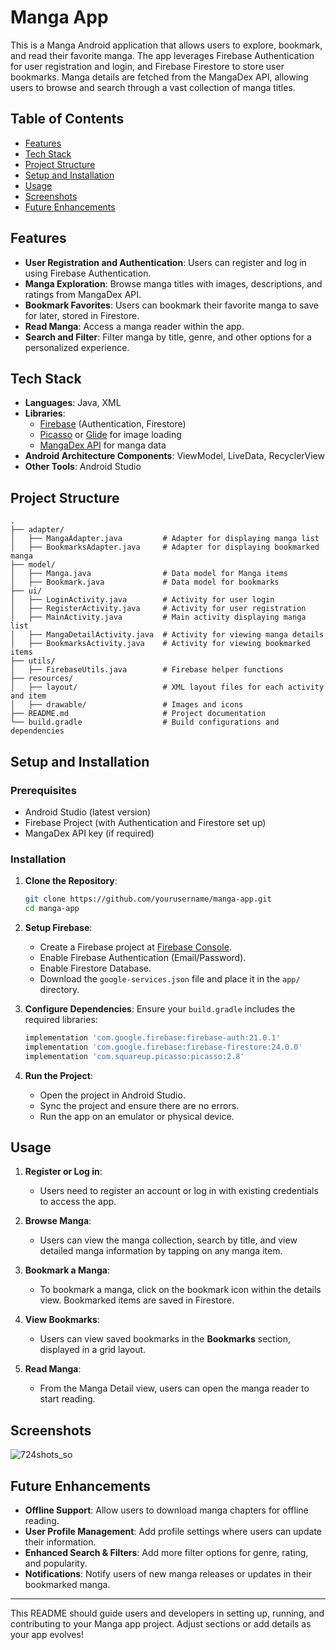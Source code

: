 # Manga App

This is a Manga Android application that allows users to explore, bookmark, and read their favorite manga. The app leverages Firebase Authentication for user registration and login, and Firebase Firestore to store user bookmarks. Manga details are fetched from the MangaDex API, allowing users to browse and search through a vast collection of manga titles.

## Table of Contents

- [Features](#features)
- [Tech Stack](#tech-stack)
- [Project Structure](#project-structure)
- [Setup and Installation](#setup-and-installation)
- [Usage](#usage)
- [Screenshots](#screenshots)
- [Future Enhancements](#future-enhancements)

## Features

- **User Registration and Authentication**: Users can register and log in using Firebase Authentication.
- **Manga Exploration**: Browse manga titles with images, descriptions, and ratings from MangaDex API.
- **Bookmark Favorites**: Users can bookmark their favorite manga to save for later, stored in Firestore.
- **Read Manga**: Access a manga reader within the app.
- **Search and Filter**: Filter manga by title, genre, and other options for a personalized experience.

## Tech Stack

- **Languages**: Java, XML
- **Libraries**: 
  - [Firebase](https://firebase.google.com/) (Authentication, Firestore)
  - [Picasso](https://square.github.io/picasso/) or [Glide](https://bumptech.github.io/glide/) for image loading
  - [MangaDex API](https://api.mangadex.org/) for manga data
- **Android Architecture Components**: ViewModel, LiveData, RecyclerView
- **Other Tools**: Android Studio

## Project Structure

```plaintext
.
├── adapter/
│   ├── MangaAdapter.java         # Adapter for displaying manga list
│   ├── BookmarksAdapter.java     # Adapter for displaying bookmarked manga
├── model/
│   ├── Manga.java                # Data model for Manga items
│   ├── Bookmark.java             # Data model for bookmarks
├── ui/
│   ├── LoginActivity.java        # Activity for user login
│   ├── RegisterActivity.java     # Activity for user registration
│   ├── MainActivity.java         # Main activity displaying manga list
│   ├── MangaDetailActivity.java  # Activity for viewing manga details
│   ├── BookmarksActivity.java    # Activity for viewing bookmarked items
├── utils/
│   ├── FirebaseUtils.java        # Firebase helper functions
├── resources/
│   ├── layout/                   # XML layout files for each activity and item
│   ├── drawable/                 # Images and icons
├── README.md                     # Project documentation
└── build.gradle                  # Build configurations and dependencies
```

## Setup and Installation

### Prerequisites

- Android Studio (latest version)
- Firebase Project (with Authentication and Firestore set up)
- MangaDex API key (if required)

### Installation

1. **Clone the Repository**:
   ```bash
   git clone https://github.com/yourusername/manga-app.git
   cd manga-app
   ```

2. **Setup Firebase**:
   - Create a Firebase project at [Firebase Console](https://console.firebase.google.com/).
   - Enable Firebase Authentication (Email/Password).
   - Enable Firestore Database.
   - Download the `google-services.json` file and place it in the `app/` directory.

3. **Configure Dependencies**:
   Ensure your `build.gradle` includes the required libraries:
   ```gradle
   implementation 'com.google.firebase:firebase-auth:21.0.1'
   implementation 'com.google.firebase:firebase-firestore:24.0.0'
   implementation 'com.squareup.picasso:picasso:2.8'
   ```

4. **Run the Project**:
   - Open the project in Android Studio.
   - Sync the project and ensure there are no errors.
   - Run the app on an emulator or physical device.

## Usage

1. **Register or Log in**:
   - Users need to register an account or log in with existing credentials to access the app.
  
2. **Browse Manga**:
   - Users can view the manga collection, search by title, and view detailed manga information by tapping on any manga item.

3. **Bookmark a Manga**:
   - To bookmark a manga, click on the bookmark icon within the details view. Bookmarked items are saved in Firestore.

4. **View Bookmarks**:
   - Users can view saved bookmarks in the **Bookmarks** section, displayed in a grid layout.
  
5. **Read Manga**:
   - From the Manga Detail view, users can open the manga reader to start reading.

## Screenshots

![724shots_so](https://github.com/user-attachments/assets/855028fb-4087-49cf-9680-34634f247224)


## Future Enhancements

- **Offline Support**: Allow users to download manga chapters for offline reading.
- **User Profile Management**: Add profile settings where users can update their information.
- **Enhanced Search & Filters**: Add more filter options for genre, rating, and popularity.
- **Notifications**: Notify users of new manga releases or updates in their bookmarked manga.

---

This README should guide users and developers in setting up, running, and contributing to your Manga app project. Adjust sections or add details as your app evolves!
